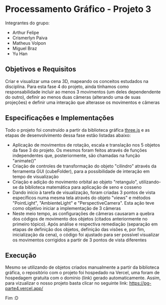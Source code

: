 # Processamento Gráfico - Projeto 3

Integrantes do grupo:
* Arthur Felipe
* Crismerlyn Paiva
* Matheus Volpon
* Miguel Braz
* Yu Han

## Objetivos e Requisitos
Criar e visualizar uma cena 3D, mapeando os conceitos estudados na disciplina. Para esta fase 4 do projeto, ainda tínhamos como responsabilidade incluir ao menos 3 movimentos (um deles dependendente do outro), definir ao menos duas câmeras (alterando uma de suas projeções) e definir uma interação que alterasse os movimentos e câmeras

## Especificações e Implementações
Todo o projeto foi construído a partir da biblioteca gráfica [three.js](https://threejs.org/) e as etapas de desenvolvimento dessa fase estão listadas abaixo:
* Aplicação de movimentos de rotação, escala e translação nos 5 objetos da fase 3 do projeto. Os mesmos foram feitos através de funções independentes que, posteriormente, são chamadas na função "animate()"
* Criação de controles de transformação do objeto "cilindro" através da ferramenta GUI (cubeFolder), para a possibilidade de interação em tempo de visualização
* Criação e adição do movimento orbital ao objeto "retangulo", utilizando-se da biblioteca matemática para aplicação de seno e cosseno
* Dando início à tarefa de visualização, foram criadas 3 pontos de vista específicos numa mesma tela através do objeto "views" e métodos "PointLight", "AmbienteLight" e "PerspectiveCamera". Esta ação teve como objetivo iniciar a implementação de 3 câmeras
* Neste meio tempo, as configurações de câmeras causaram a quebra dos códigos de movimento dos objetos (citados anteriormente no primeiro tópico). Após análise e respectiva remediação (separação em etapas de definição dos objetos, definição das visões e, por fim, inicialização da cena), o código foi ajustado para ser possível visualizar os movimentos corrigidos a partir de 3 pontos de vista diferentes

## Execução
Mesmo se utilizando de objetos criados manualmente a partir da biblioteca gráfica, o repositório com o projeto foi hospedado na Vercel, uma foram de hospedagem gratuita com o domínio (link) gerado automaticamente. Assim, para vizualizar o nosso projeto basta clicar no seguinte link: https://pg-parte4.vercel.app/

Fim :D
